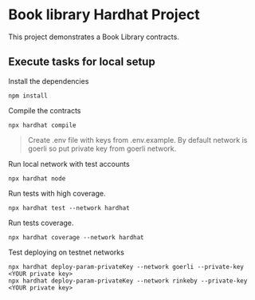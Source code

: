 # Book library Hardhat Project

This project demonstrates a Book Library contracts. 

## Execute tasks for local setup

Install the dependencies

```shell
npm install
```

Compile the contracts
```shell
npx hardhat compile
```

> Create .env file with keys from .env.example. By default network is goerli so put private key from goerli network.

Run local network with test accounts
```shell
npx hardhat node
```

Run tests with high coverage. 
```shell
npx hardhat test --network hardhat
```

Run tests coverage. 
```shell
npx hardhat coverage --network hardhat
```

Test deploying on testnet networks
```shell
npx hardhat deploy-param-privateKey --network goerli --private-key <YOUR private key>
npx hardhat deploy-param-privateKey --network rinkeby --private-key <YOUR private key>
```